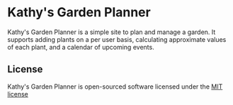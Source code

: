 # Kathy's Garden Planner

Kathy's Garden Planner is a simple site to plan and manage a garden. It
supports adding plants on a per user basis, calculating approximate values of
each plant, and a calendar of upcoming events.

## License

Kathy's Garden Planner is open-sourced software licensed under the
[MIT license](http://opensource.org/licenses/MIT)
